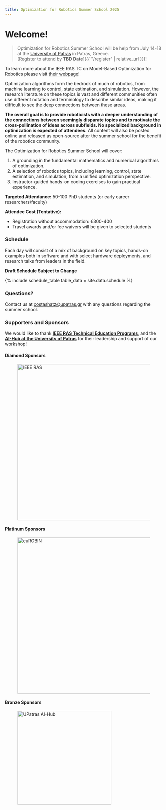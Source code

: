 ```yaml
---
title: Optimization for Robotics Summer School 2025
---
```


# Welcome!

>Optimization for Robotics Summer School will be help from July 14-18 at the [University of Patras](https://www.upatras.gr/en/) in Patras, Greece.<br>[Register to attend by **TBD Date**]({{ "/register" | relative_url }})!

<div class="message">
  To learn more about the IEEE RAS TC on Model-Based Optimization for Robotics please visit <a href="https://tcoptrob.org">their webpage</a>!
</div>

Optimization algorithms form the bedrock of much of robotics, from machine learning to control, state estimation, and simulation. However, the research literature on these topics is vast and different communities often use different notation and terminology to describe similar ideas, making it difficult to see the deep connections between these areas. 

**The overall goal is to provide roboticists with a deeper understanding of the connections between seemingly disparate topics and to motivate the cross-pollination of ideas across subfields. No specialized background in optimization is expected of attendees.** All content will also be posted online and released as open-source after the summer school for the benefit of the robotics community.

The Optimization for Robotics Summer School will cover:
1. A grounding in the fundamental mathematics and numerical algorithms of optimization.
2. A selection of robotics topics, including learning, control, state estimation, and simulation, from a unified optimization perspective.
3. Instructor-guided hands-on coding exercises to gain practical experience.

**Targeted Attendance:** 50-100 PhD students (or early career researchers/faculty)

**Attendee Cost (Tentative):**
+ Registration without accommodation: €300-400
+ Travel awards and/or fee waivers will be given to selected students
<!-- + Registration with accommodation: €650-800 -->

### Schedule
Each day will consist of a mix of background on key topics, hands-on examples both in software and with select hardware deployments, and research talks from leaders in the field.

**Draft Schedule Subject to Change**

{% include schedule_table table_data = site.data.schedule %}

### Questions?
Contact us at [costashatz@upatras.gr](mailto:costashatz@upatras.gr) with any questions regarding the summer school.

### Supporters and Sponsors
We would like to thank [**IEEE RAS Technical Education Programs**](https://www.ieee-ras.org/educational-resources-outreach/technical-education-programs), and the [**AI-Hub at the University of Patras**](https://aigroup.ceid.upatras.gr/) for their leadership and support of our workshop!

#### Diamond Sponsors
<figure class="figure">
  <left>
  <img src="{{ site.baseurl }}/assets/logos/ieeeras.png" alt="IEEE RAS" class="vid-fluid rounded center" width="500">
  </left>
</figure>

#### Platinum Sponsors
<figure class="figure">
  <left>
  <img src="{{ site.baseurl }}/assets/logos/eurobin.png" alt="euROBIN" class="vid-fluid rounded center" width="500">
  </left>
</figure>

#### Bronze Sponsors
<figure class="figure">
  <left>
  <img src="{{ site.baseurl }}/assets/logos/patrasAIhub.png" alt="UPatras AI-Hub" class="vid-fluid rounded center" width="300">
  </left>
</figure>